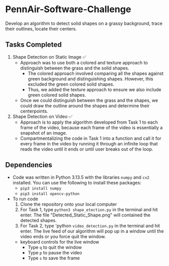 # PennAir-Software-Challenge

Develop an algorithm to detect solid shapes on a grassy background, trace their outlines, locate their centers.

## Tasks Completed

1. Shape Detection on Static Image ✅
   - Approach was to use both a colored and texture approach to distinguish between the grass and the solid shapes.
     - The colored approach involved comparing all the shapes against green background and distinguishing shapes. However, this excluded the green colored solid shapes.
     - Thus, we added the texture approach to ensure we also include green colored solid shapes.
   - Once we could distinguish between the grass and the shapes, we could draw the outline around the shapes and determine their centerpoints.
2. Shape Detection on Video ✅
   - Approach is to apply the algorithm developed from Task 1 to each frame of the video, because each frame of the video is essentially a snapshot of an image.
   - Compartmentalizing the code in Task 1 into a function and call it for every frame in the video by running it through an infinite loop that reads the video until it ends or until user breaks out of the loop.

## Dependencies

- Code was written in Python 3.13.5 with the libraries `numpy` and `cv2` installed. You can use the following to install these packages:
  - `pip3 install numpy`
  - `pip3 install opencv-python`
- To run code
  1. Clone the repository onto your local computer
  2. For Task 1, type `python3 shape_etection.py` in the terminal and hit enter. The file "Detected_Static_Shape.png" will contained the detected shapes.
  3. For Task 2, type 'python `video_detection.py` in the terminal and hit enter. The live feed of our algorithm will pop up in a window until the video ends or you force quit the window.
  - keyboard controls for the live window
    - Type `q` to quit the window
    - Type `p` to pause the video
    - Type `s` to save the frame
